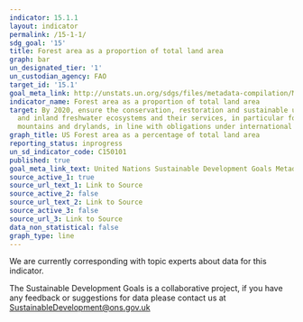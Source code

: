 ```yaml
---
indicator: 15.1.1
layout: indicator
permalink: /15-1-1/
sdg_goal: '15'
title: Forest area as a proportion of total land area
graph: bar
un_designated_tier: '1'
un_custodian_agency: FAO
target_id: '15.1'
goal_meta_link: http://unstats.un.org/sdgs/files/metadata-compilation/Metadata-Goal-15.pdf
indicator_name: Forest area as a proportion of total land area
target: By 2020, ensure the conservation, restoration and sustainable use of terrestrial
  and inland freshwater ecosystems and their services, in particular forests, wetlands,
  mountains and drylands, in line with obligations under international agreements
graph_title: US Forest area as a percentage of total land area
reporting_status: inprogress
un_sd_indicator_code: C150101
published: true
goal_meta_link_text: United Nations Sustainable Development Goals Metadata (pdf 456kB)
source_active_1: true
source_url_text_1: Link to Source
source_active_2: false
source_url_text_2: Link to Source
source_active_3: false
source_url_3: Link to Source
data_non_statistical: false
graph_type: line
---
```


We are currently corresponding with topic experts about data for this indicator. 

The Sustainable Development Goals is a collaborative project, if you have any feedback or suggestions for data please contact us at <SustainableDevelopment@ons.gov.uk>  

